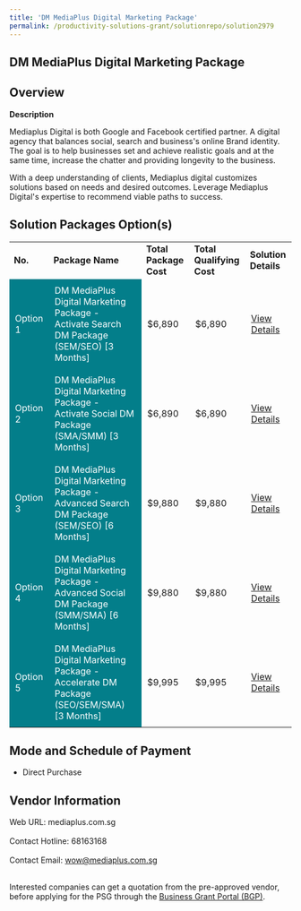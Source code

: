 ```yaml
---
title: 'DM MediaPlus Digital Marketing Package'
permalink: /productivity-solutions-grant/solutionrepo/solution2979
---
```


## DM MediaPlus Digital Marketing Package

## Overview

**Description**

Mediaplus Digital is both Google and Facebook certified partner. A digital agency that balances social, search and business's online Brand identity. The goal is to help businesses set and achieve realistic goals and at the same time, increase the chatter and providing longevity to the business.

With a deep understanding of clients, Mediaplus digital customizes solutions based on needs and desired outcomes. Leverage Mediaplus Digital's expertise to recommend viable paths to success.

## Solution Packages Option(s)

<table>
<tr>
<td><b>No.</b></td>
<td><b>Package Name</b></td>
<td><b>Total Package Cost</b></td>
<td><b>Total Qualifying Cost</b></td>
<td><b>Solution Details</b></td>
</tr>
<tr>
<td style='padding: 10px; background-color: #037E8A; color: #FFFFFF;'>Option 1</td>
<td style='padding: 10px; background-color: #037E8A; color: #FFFFFF;'>DM MediaPlus Digital Marketing Package - Activate Search DM Package (SEM/SEO) [3 Months]</td>
<td style='padding: 10px;'>$6,890</td>
<td style='padding: 10px;'>$6,890</td>
<td style='padding: 10px;'><a href='https://www.gobusiness.gov.sg/images/psg/MediaPlus_Desensitised_Annex_3_Part_1.pdf' target='_blank'>View Details</a></td>
</tr>
<tr>
<td style='padding: 10px; background-color: #037E8A; color: #FFFFFF;'>Option 2</td>
<td style='padding: 10px; background-color: #037E8A; color: #FFFFFF;'>DM MediaPlus Digital Marketing Package - Activate Social DM Package (SMA/SMM) [3 Months]</td>
<td style='padding: 10px;'>$6,890</td>
<td style='padding: 10px;'>$6,890</td>
<td style='padding: 10px;'><a href='https://www.gobusiness.gov.sg/images/psg/MediaPlus_Desensitised_Annex_3_Part_2.pdf' target='_blank'>View Details</a></td>
</tr>
<tr>
<td style='padding: 10px; background-color: #037E8A; color: #FFFFFF;'>Option 3</td>
<td style='padding: 10px; background-color: #037E8A; color: #FFFFFF;'>DM MediaPlus Digital Marketing Package - Advanced Search DM Package (SEM/SEO) [6 Months]</td>
<td style='padding: 10px;'>$9,880</td>
<td style='padding: 10px;'>$9,880</td>
<td style='padding: 10px;'><a href='https://www.gobusiness.gov.sg/images/psg/MediaPlus_Desensitised_Annex_3_Part_3.pdf' target='_blank'>View Details</a></td>
</tr>
<tr>
<td style='padding: 10px; background-color: #037E8A; color: #FFFFFF;'>Option 4</td>
<td style='padding: 10px; background-color: #037E8A; color: #FFFFFF;'>DM MediaPlus Digital Marketing Package - Advanced Social DM Package (SMM/SMA) [6 Months]</td>
<td style='padding: 10px;'>$9,880</td>
<td style='padding: 10px;'>$9,880</td>
<td style='padding: 10px;'><a href='https://www.gobusiness.gov.sg/images/psg/MediaPlus_Desensitised_Annex_3_Part_4.pdf' target='_blank'>View Details</a></td>
</tr>
<tr>
<td style='padding: 10px; background-color: #037E8A; color: #FFFFFF;'>Option 5</td>
<td style='padding: 10px; background-color: #037E8A; color: #FFFFFF;'>DM MediaPlus Digital Marketing Package - Accelerate DM Package (SEO/SEM/SMA) [3 Months]</td>
<td style='padding: 10px;'>$9,995</td>
<td style='padding: 10px;'>$9,995</td>
<td style='padding: 10px;'><a href='https://www.gobusiness.gov.sg/images/psg/MediaPlus_Desensitised_Annex_3_Part_5.pdf' target='_blank'>View Details</a></td>
</tr>
</table>

## Mode and Schedule of Payment

 - Direct Purchase

## Vendor Information

 Web URL: mediaplus.com.sg <br><br>Contact Hotline: 68163168 <br><br>Contact Email: wow@mediaplus.com.sg <br><br>

Interested companies can get a quotation from the pre-approved vendor, before applying for the PSG through the <a href='https://www.businessgrants.gov.sg/' target='_blank' rel='noopener'>Business Grant Portal (BGP)</a>.

<script src="/jquery/resize-tables.js"></script>
